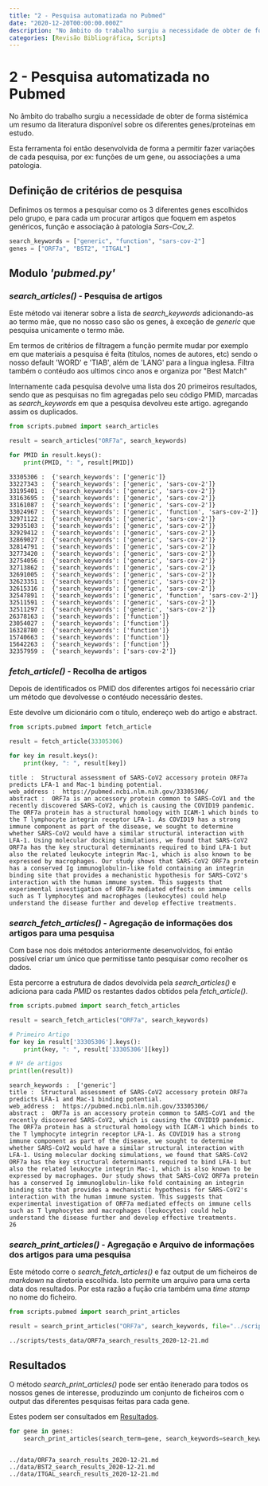 ```yaml
---
title: "2 - Pesquisa automatizada no Pubmed"
date: "2020-12-20T00:00:00.000Z"
description: "No âmbito do trabalho surgiu a necessidade de obter de forma sistémica um resumo da literatura disponível sobre os diferentes genes/proteínas em estudo."
categories: [Revisão Bibliográfica, Scripts]
---
```


# 2 - Pesquisa automatizada no Pubmed

No âmbito do trabalho surgiu a necessidade de obter de forma sistémica um resumo da literatura disponível sobre os diferentes genes/proteínas em estudo.

Esta ferramenta foi então desenvolvida de forma a permitir fazer variações de cada pesquisa, por ex: funções de um gene, ou associações a uma patologia.

## Definição de critérios de pesquisa

Definimos os termos a pesquisar como os 3 diferentes genes escolhidos pelo grupo, e para cada um procurar artigos que foquem em aspetos genéricos, função e associação à patologia *Sars-Cov_2*.


```python
search_keywords = ["generic", "function", "sars-cov-2"]
genes = ["ORF7a", "BST2", "ITGAL"]
```

## Modulo *'pubmed.py'*

### *search_articles()* - Pesquisa de artigos

Este método vai itenerar sobre a lista de *search_keywords* adicionando-as ao termo mãe, que no nosso caso são os genes, à exceção de *generic* que pesquisa unicamente o termo mãe.

Em termos de critérios de filtragem a função permite mudar por exemplo em que materiais a pesquisa é feita (titulos, nomes de autores, etc) sendo o nosso default 'WORD' e 'TIAB', além de 'LANG' para a lingua inglesa.
Filtra também o contéudo aos ultimos cinco anos e organiza por "Best Match"

Internamente cada pesquisa devolve uma lista dos 20 primeiros resultados, sendo que as pesquisas no fim agregadas pelo seu código PMID, marcadas as *search_keywords* em que a pesquisa devolveu este artigo. agregando assim os duplicados.


```python
from scripts.pubmed import search_articles

result = search_articles("ORF7a", search_keywords)

for PMID in result.keys():
    print(PMID, ": ", result[PMID])
```

    33305306 :  {'search_keywords': ['generic']}
    33227343 :  {'search_keywords': ['generic', 'sars-cov-2']}
    33195401 :  {'search_keywords': ['generic', 'sars-cov-2']}
    33163695 :  {'search_keywords': ['generic', 'sars-cov-2']}
    33161087 :  {'search_keywords': ['generic', 'sars-cov-2']}
    33024967 :  {'search_keywords': ['generic', 'function', 'sars-cov-2']}
    32971122 :  {'search_keywords': ['generic', 'sars-cov-2']}
    32935103 :  {'search_keywords': ['generic', 'sars-cov-2']}
    32929412 :  {'search_keywords': ['generic', 'sars-cov-2']}
    32869027 :  {'search_keywords': ['generic', 'sars-cov-2']}
    32814791 :  {'search_keywords': ['generic', 'sars-cov-2']}
    32773420 :  {'search_keywords': ['generic', 'sars-cov-2']}
    32754056 :  {'search_keywords': ['generic', 'sars-cov-2']}
    32713862 :  {'search_keywords': ['generic', 'sars-cov-2']}
    32691005 :  {'search_keywords': ['generic', 'sars-cov-2']}
    32623351 :  {'search_keywords': ['generic', 'sars-cov-2']}
    32615316 :  {'search_keywords': ['generic', 'sars-cov-2']}
    32547891 :  {'search_keywords': ['generic', 'function', 'sars-cov-2']}
    32511591 :  {'search_keywords': ['generic', 'sars-cov-2']}
    32511297 :  {'search_keywords': ['generic', 'sars-cov-2']}
    26378163 :  {'search_keywords': ['function']}
    23054027 :  {'search_keywords': ['function']}
    16328780 :  {'search_keywords': ['function']}
    15740663 :  {'search_keywords': ['function']}
    15642263 :  {'search_keywords': ['function']}
    32357959 :  {'search_keywords': ['sars-cov-2']}


### *fetch_article()* - Recolha de artigos

Depois de identificados os PMID dos diferentes artigos foi necessário criar um método que devolvesse o contéudo necessário destes.

Este devolve um dicionário com o título, endereço web do artigo e abstract.


```python
from scripts.pubmed import fetch_article

result = fetch_article(33305306)

for key in result.keys():
    print(key, ": ", result[key])
```

    title :  Structural assessment of SARS-CoV2 accessory protein ORF7a predicts LFA-1 and Mac-1 binding potential.
    web_address :  https://pubmed.ncbi.nlm.nih.gov/33305306/
    abstract :  ORF7a is an accessory protein common to SARS-CoV1 and the recently discovered SARS-CoV2, which is causing the COVID19 pandemic. The ORF7a protein has a structural homology with ICAM-1 which binds to the T lymphocyte integrin receptor LFA-1. As COVID19 has a strong immune component as part of the disease, we sought to determine whether SARS-CoV2 would have a similar structural interaction with LFA-1. Using molecular docking simulations, we found that SARS-CoV2 ORF7a has the key structural determinants required to bind LFA-1 but also the related leukocyte integrin Mac-1, which is also known to be expressed by macrophages. Our study shows that SARS-CoV2 ORF7a protein has a conserved Ig immunoglobulin-like fold containing an integrin binding site that provides a mechanistic hypothesis for SARS-CoV2's interaction with the human immune system. This suggests that experimental investigation of ORF7a mediated effects on immune cells such as T lymphocytes and macrophages (leukocytes) could help understand the disease further and develop effective treatments.


### *search_fetch_articles()* - Agregação de informações dos artigos para uma pesquisa

Com base nos dois métodos anteriormente desenvolvidos, foi então possível criar um único que permitisse tanto pesquisar como recolher os dados.

Esta percorre a estrutura de dados devolvida pela *search_articles()* e adiciona para cada *PMID* os restantes dados obtidos pela *fetch_article()*.


```python
from scripts.pubmed import search_fetch_articles

result = search_fetch_articles("ORF7a", search_keywords)

# Primeiro Artigo
for key in result['33305306'].keys():
    print(key, ": ", result['33305306'][key])

# Nº de artigos
print(len(result))

```

    search_keywords :  ['generic']
    title :  Structural assessment of SARS-CoV2 accessory protein ORF7a predicts LFA-1 and Mac-1 binding potential.
    web_address :  https://pubmed.ncbi.nlm.nih.gov/33305306/
    abstract :  ORF7a is an accessory protein common to SARS-CoV1 and the recently discovered SARS-CoV2, which is causing the COVID19 pandemic. The ORF7a protein has a structural homology with ICAM-1 which binds to the T lymphocyte integrin receptor LFA-1. As COVID19 has a strong immune component as part of the disease, we sought to determine whether SARS-CoV2 would have a similar structural interaction with LFA-1. Using molecular docking simulations, we found that SARS-CoV2 ORF7a has the key structural determinants required to bind LFA-1 but also the related leukocyte integrin Mac-1, which is also known to be expressed by macrophages. Our study shows that SARS-CoV2 ORF7a protein has a conserved Ig immunoglobulin-like fold containing an integrin binding site that provides a mechanistic hypothesis for SARS-CoV2's interaction with the human immune system. This suggests that experimental investigation of ORF7a mediated effects on immune cells such as T lymphocytes and macrophages (leukocytes) could help understand the disease further and develop effective treatments.
    26


### *search_print_articles()* - Agregação e Arquivo de informações dos artigos para uma pesquisa

Este método corre o *search_fetch_articles()* e faz output de um ficheiros de *markdown* na diretoria escolhida. Isto permite um arquivo para uma certa data dos resultados. Por esta razão a fução cria também uma *time stamp* no nome do ficheiro.


```python
from scripts.pubmed import search_print_articles

result = search_print_articles("ORF7a", search_keywords, file="../scripts/tests_data/{0}_search_results.md".format("ORF7a"))
```

    ../scripts/tests_data/ORF7a_search_results_2020-12-21.md


## Resultados

O método *search_print_articles()* pode ser então itenerado para todos os nossos genes de interesse, produzindo um conjunto de ficheiros com o output das diferentes pesquisas feitas para cada gene.

Estes podem ser consultados em [Resultados](https://github.com/DiogoM1/MBINF_LB_projeto/tree/main/data).


```python
for gene in genes:
    search_print_articles(search_term=gene, search_keywords=search_keywords, file="../data/{0}_search_results.md".format(gene))



```

    ../data/ORF7a_search_results_2020-12-21.md
    ../data/BST2_search_results_2020-12-21.md
    ../data/ITGAL_search_results_2020-12-21.md

